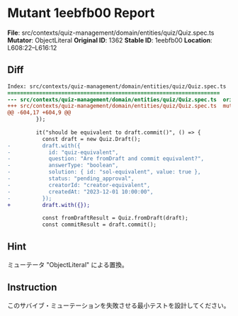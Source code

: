 # Mutant 1eebfb00 Report

**File**: src/contexts/quiz-management/domain/entities/quiz/Quiz.spec.ts
**Mutator**: ObjectLiteral
**Original ID**: 1362
**Stable ID**: 1eebfb00
**Location**: L608:22–L616:12

## Diff

```diff
Index: src/contexts/quiz-management/domain/entities/quiz/Quiz.spec.ts
===================================================================
--- src/contexts/quiz-management/domain/entities/quiz/Quiz.spec.ts	original
+++ src/contexts/quiz-management/domain/entities/quiz/Quiz.spec.ts	mutated #1362
@@ -604,17 +604,9 @@
         });
 
         it("should be equivalent to draft.commit()", () => {
           const draft = new Quiz.Draft();
-          draft.with({
-            id: "quiz-equivalent",
-            question: "Are fromDraft and commit equivalent?",
-            answerType: "boolean",
-            solution: { id: "sol-equivalent", value: true },
-            status: "pending_approval",
-            creatorId: "creator-equivalent",
-            createdAt: "2023-12-01 10:00:00",
-          });
+          draft.with({});
 
           const fromDraftResult = Quiz.fromDraft(draft);
           const commitResult = draft.commit();
```

## Hint

ミューテータ "ObjectLiteral" による置換。

## Instruction

このサバイブ・ミューテーションを失敗させる最小テストを設計してください。
